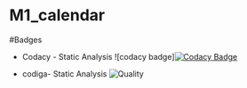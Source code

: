 # M1_calendar


#Badges

* Codacy - Static Analysis
![codacy badge][![Codacy Badge](https://app.codacy.com/project/badge/Grade/e8489a60578a4c268bca2c8db7c4a552)](https://www.codacy.com/gh/Kanish1403200/M1_Calender/dashboard?utm_source=github.com&amp;utm_medium=referral&amp;utm_content=Kanish1403200/M1_Calender&amp;utm_campaign=Badge_Grade)


* codiga- Static Analysis
![Quality](https://api.codiga.io/project/32455/status/svg)
